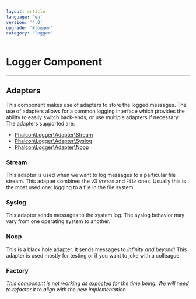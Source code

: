 ```yaml
---
layout: article
language: 'en'
version: '4.0'
upgrade: '#logger'
category: 'logger'
---
```

# Logger Component
<hr/>

## Adapters
This component makes use of adapters to store the logged messages. The use of adapters allows for a common logging interface which provides the ability to easily switch back-ends, or use multiple adapters if necessary. The adapters supported are:

- [Phalcon\Logger\Adapter\Stream](api/Phalcon_Logger_Adapter_Stream)
- [Phalcon\Logger\Adapter\Syslog](api/Phalcon_Logger_Adapter_Syslog)
- [Phalcon\Logger\Adapter\Noop](api/Phalcon_Logger_Adapter_Noop)

### Stream
This adapter is used when we want to log messages to a particular file stream. This adapter combines the v3 `Stream` and `File` ones. Usually this is the most used one: logging to a file in the file system.

### Syslog
This adapter sends messages to the system log. The syslog behavior may vary from one operating system to another.

### Noop
This is a black hole adapter. It sends messages to *infinity and beyond*! This adapter is used mostly for testing or if you want to joke with a colleague.

<a name='adapters-factory'></a>
### Factory
*This component is not working as expected for the time being. We will need to refactor it to align with the new implementation*

